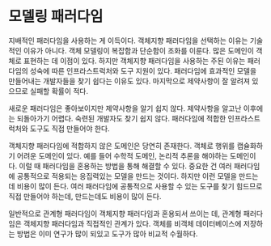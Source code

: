 # 모델링 패러다임

지배적인 패러다임을 사용하는 게 이득이다. 객체지향 패러다임을 선택하는 이유는 기술적인 이유가 아니다. 객체 모델링이 복잡함과 단순함이 조화를 이룬다. 많은 도메인이 객체로 표현하는 데 이점이 있다. 하지만 객체지향 패러다임을 사용하는 주된 이유는 패러다임의 성숙에 따른 인프라스트럭처와 도구 지원이 있다. 패러다임에 효과적인 모델을 만들어내는 개발자들을 찾기 쉽다는 이유도 있다. 마지막으로 제약사항이 잘 알려져 있으므로 실패할 확률이 적다.

새로운 패러다임은 좋아보이지만 제약사항을 알기 쉽지 않다. 제약사항을 알고난 이후에는 되돌아가기 어렵다. 숙련된 개발자도 찾기 쉽지 않다. 패러다임에 적합한 인프라스트럭처와 도구도 직접 만들어야 한다.

객체지향 패러다임에 적합하지 않은 도메인은 당연히 존재한다. 객체로 행위를 캡슐화하기 어려운 도메인이 있다. 예를 들어 수학적 도메인, 논리적 추론을 해야하는 도메인이다. 이럴 때 패러다임을 혼용하는 방법을 통해 해결할 수 있다. 중요한 건 여러 패러다임에 공통적으로 적용되는 응집력있는 모델을 만드는 것이다. 하지만 이런 모델을 만드는 데 비용이 많이 든다. 여러 패러다임에 공통적으로 사용할 수 있는 도구를 찾기 힘드므로 직접 만들어야 하는데, 만드는데도 비용이 많이 든다.

일반적으로 관계형 패러다임이 객체지향 패러다임과 혼용되서 쓰이는 데, 관계형 패러다임은 객체지향 패러다임과 직접적인 관계가 있다. 객체를 비객체 데이터베이스에 저장하는 방법은 이미 연구가 많이 되있고 도구가 많아 비교적 수월하다.

